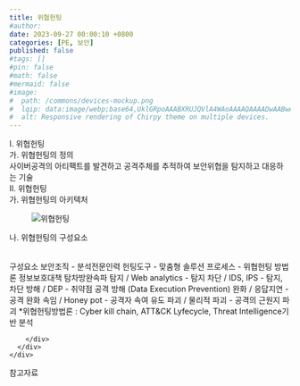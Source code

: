 ```yaml
---
title: 위협헌팅
#author: 
date: 2023-09-27 00:00:10 +0800
categories: [PE, 보안]
published: false
#tags: []
#pin: false
#math: false
#mermaid: false
#image:
#  path: /commons/devices-mockup.png
#  lqip: data:image/webp;base64,UklGRpoAAABXRUJQVlA4WAoAAAAQAAAADwAABwAAQUxQSDIAAAARL0AmbZurmr57yyIiqE8oiG0bejIYEQTgqiDA9vqnsUSI6H+oAERp2HZ65qP/VIAWAFZQOCBCAAAA8AEAnQEqEAAIAAVAfCWkAALp8sF8rgRgAP7o9FDvMCkMde9PK7euH5M1m6VWoDXf2FkP3BqV0ZYbO6NA/VFIAAAA
#  alt: Responsive rendering of Chirpy theme on multiple devices.
---
```


<div class="post-wrap">
  <div class="para">
    <div class="para-title">
      I. 위협헌팅
    </div>
    <div class="para-cntnt">
      <div class="para">
        <div class="para-title">
          가. 위협헌팅의 정의
        </div>
        <div class="para-cntnt">
            사이버공격의 아티팩트를 발견하고 공격주체를 추적하여 보안위협을 탐지하고 대응하는 기술
        </div>
      </div>
    </div>
  </div>
  
  <div class="para">
    <div class="para-title">
      II. 위협헌팅
    </div>
    <div class="para-cntnt">
      <div class="para">
        <div class="para-title">
          가. 위협헌팅의 아키텍처
        </div>
        <div class="para-cntnt">
          <figure class="post-figure">
            <img src="/assets/img/posts/위협헌팅.png" alt="위협헌팅">
<!--            <figcaption>Source: Unveiling the Metaverse: Exploring Emerging Trends, Multifaceted Perspectives, and Future Challenges</figcaption>-->
          </figure>
        </div>
      </div>
      <div class="para">
        <div class="para-title">
          나. 위협헌팅의 구성요소
        </div>
        <div class="para-cntnt">
          <table class="post-table">
          </table>
          구성요소
  보안조직 - 분석전문인력
  헌팅도구 - 맞춤형 솔루션
  프로세스 - 위협헌팅 방법론
정보보호대책 탐차방완속파
  탐지 / Web analytics - 탐지 
  차단 / IDS, IPS - 탐지, 차단
  방해 / DEP - 취약점 공격 방해 (Data Execution Prevention)
  완화 / 응답지연 - 공격 완화
  속임 / Honey pot - 공격자 속여 유도 
  파괴 / 물리적 파괴 - 공격의 근원지 파괴
*위협헌팅방법론 : Cyber kill chain, ATT&amp;CK Lyfecycle, Threat  Intelligence기반 분석

        </div>
      </div>
    </div>
  </div>

  <div class="refr-wrap">
    <div class="refr-title">
        참고자료
    </div>
    <ol class="refr-list">
    <!--    <li>(나현식, 최대선) <a target="_blank" href="https://scienceon.kisti.re.kr/commons/util/originalView.do?cn=JAKO202225948430499&oCn=JAKO202225948430499&dbt=JAKO&journal=NJOU00291864">메타버스 보안 위협 요소 및 대응 방안 검토</a></li>-->
    <!--    <li>(M. Uddin, S. Manickam, H. Ullah, M. Obaidat and A. Dandoush) <a target="_blank" href="https://ieeexplore.ieee.org/abstract/document/10138386">Unveiling the Metaverse: Exploring Emerging Trends, Multifaceted Perspectives, and Future Challenges</a></li>-->
    </ol>
  </div>
</div>
